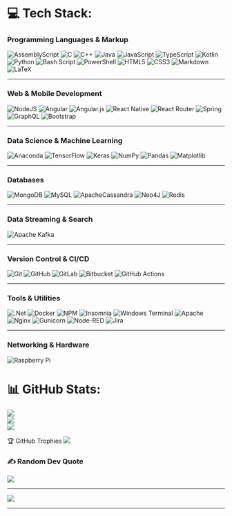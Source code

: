 
# 💻 Tech Stack:
### Programming Languages & Markup

![AssemblyScript](https://img.shields.io/badge/assembly%20script-%23000000.svg?style=for-the-badge\&logo=assemblyscript\&logoColor=white)
![C](https://img.shields.io/badge/c-%2300599C.svg?style=for-the-badge\&logo=c\&logoColor=white)
![C++](https://img.shields.io/badge/c++-%2300599C.svg?style=for-the-badge\&logo=c%2B%2B\&logoColor=white)
![Java](https://img.shields.io/badge/java-%23ED8B00.svg?style=for-the-badge\&logo=openjdk\&logoColor=white)
![JavaScript](https://img.shields.io/badge/javascript-%23323330.svg?style=for-the-badge\&logo=javascript\&logoColor=%23F7DF1E)
![TypeScript](https://img.shields.io/badge/typescript-%23007ACC.svg?style=for-the-badge\&logo=typescript\&logoColor=white)
![Kotlin](https://img.shields.io/badge/kotlin-%237F52FF.svg?style=for-the-badge\&logo=kotlin\&logoColor=white)
![Python](https://img.shields.io/badge/python-3670A0?style=for-the-badge\&logo=python\&logoColor=ffdd54)
![Bash Script](https://img.shields.io/badge/bash_script-%23121011.svg?style=for-the-badge\&logo=gnu-bash\&logoColor=white)
![PowerShell](https://img.shields.io/badge/PowerShell-%235391FE.svg?style=for-the-badge\&logo=powershell\&logoColor=white)
![HTML5](https://img.shields.io/badge/html5-%23E34F26.svg?style=for-the-badge\&logo=html5\&logoColor=white)
![CSS3](https://img.shields.io/badge/css3-%231572B6.svg?style=for-the-badge\&logo=css3\&logoColor=white)
![Markdown](https://img.shields.io/badge/markdown-%23000000.svg?style=for-the-badge\&logo=markdown\&logoColor=white)
![LaTeX](https://img.shields.io/badge/latex-%23008080.svg?style=for-the-badge\&logo=latex\&logoColor=white)

---

### Web & Mobile Development

![NodeJS](https://img.shields.io/badge/node.js-6DA55F?style=for-the-badge\&logo=node.js\&logoColor=white)
![Angular](https://img.shields.io/badge/angular-%23DD0031.svg?style=for-the-badge\&logo=angular\&logoColor=white)
![Angular.js](https://img.shields.io/badge/angular.js-%23E23237.svg?style=for-the-badge\&logo=angularjs\&logoColor=white)
![React Native](https://img.shields.io/badge/react_native-%2320232a.svg?style=for-the-badge\&logo=react\&logoColor=%2361DAFB)
![React Router](https://img.shields.io/badge/React_Router-CA4245?style=for-the-badge\&logo=react-router\&logoColor=white)
![Spring](https://img.shields.io/badge/spring-%236DB33F.svg?style=for-the-badge\&logo=spring\&logoColor=white)
![GraphQL](https://img.shields.io/badge/-GraphQL-E10098?style=for-the-badge\&logo=graphql\&logoColor=white)
![Bootstrap](https://img.shields.io/badge/bootstrap-%238511FA.svg?style=for-the-badge\&logo=bootstrap\&logoColor=white)

---

### Data Science & Machine Learning

![Anaconda](https://img.shields.io/badge/Anaconda-%2344A833.svg?style=for-the-badge\&logo=anaconda\&logoColor=white)
![TensorFlow](https://img.shields.io/badge/TensorFlow-%23FF6F00.svg?style=for-the-badge\&logo=TensorFlow\&logoColor=white)
![Keras](https://img.shields.io/badge/Keras-%23D00000.svg?style=for-the-badge\&logo=Keras\&logoColor=white)
![NumPy](https://img.shields.io/badge/numpy-%23013243.svg?style=for-the-badge\&logo=numpy\&logoColor=white)
![Pandas](https://img.shields.io/badge/pandas-%23150458.svg?style=for-the-badge\&logo=pandas\&logoColor=white)
![Matplotlib](https://img.shields.io/badge/Matplotlib-%23ffffff.svg?style=for-the-badge\&logo=Matplotlib\&logoColor=black)

---

### Databases

![MongoDB](https://img.shields.io/badge/MongoDB-%234ea94b.svg?style=for-the-badge\&logo=mongodb\&logoColor=white)
![MySQL](https://img.shields.io/badge/mysql-4479A1.svg?style=for-the-badge\&logo=mysql\&logoColor=white)
![ApacheCassandra](https://img.shields.io/badge/cassandra-%231287B1.svg?style=for-the-badge\&logo=apache-cassandra\&logoColor=white)
![Neo4J](https://img.shields.io/badge/Neo4j-008CC1?style=for-the-badge\&logo=neo4j\&logoColor=white)
![Redis](https://img.shields.io/badge/redis-%23DD0031.svg?style=for-the-badge\&logo=redis\&logoColor=white)

---

### Data Streaming & Search

![Apache Kafka](https://img.shields.io/badge/Apache%20Kafka-000?style=for-the-badge\&logo=apachekafka)

---

### Version Control & CI/CD

![Git](https://img.shields.io/badge/git-%23F05033.svg?style=for-the-badge\&logo=git\&logoColor=white)
![GitHub](https://img.shields.io/badge/github-%23121011.svg?style=for-the-badge\&logo=github\&logoColor=white)
![GitLab](https://img.shields.io/badge/gitlab-%23181717.svg?style=for-the-badge\&logo=gitlab\&logoColor=white)
![Bitbucket](https://img.shields.io/badge/bitbucket-%230047B3.svg?style=for-the-badge\&logo=bitbucket\&logoColor=white)
![GitHub Actions](https://img.shields.io/badge/github%20actions-%232671E5.svg?style=for-the-badge\&logo=githubactions\&logoColor=white)

---

### Tools & Utilities

![.Net](https://img.shields.io/badge/.NET-5C2D91?style=for-the-badge\&logo=.net\&logoColor=white)
![Docker](https://img.shields.io/badge/docker-%230db7ed.svg?style=for-the-badge\&logo=docker\&logoColor=white)
![NPM](https://img.shields.io/badge/NPM-%23CB3837.svg?style=for-the-badge\&logo=npm\&logoColor=white)
![Insomnia](https://img.shields.io/badge/Insomnia-black?style=for-the-badge\&logo=insomnia\&logoColor=5849BE)
![Windows Terminal](https://img.shields.io/badge/Windows%20Terminal-%234D4D4D.svg?style=for-the-badge\&logo=windows-terminal\&logoColor=white)
![Apache](https://img.shields.io/badge/apache-%23D42029.svg?style=for-the-badge\&logo=apache\&logoColor=white)
![Nginx](https://img.shields.io/badge/nginx-%23009639.svg?style=for-the-badge\&logo=nginx\&logoColor=white)
![Gunicorn](https://img.shields.io/badge/gunicorn-%298729.svg?style=for-the-badge\&logo=gunicorn\&logoColor=white)
![Node-RED](https://img.shields.io/badge/Node--RED-%238F0000.svg?style=for-the-badge\&logo=node-red\&logoColor=white)
![Jira](https://img.shields.io/badge/jira-%230A0FFF.svg?style=for-the-badge\&logo=jira\&logoColor=white)

---

### Networking & Hardware

![Raspberry Pi](https://img.shields.io/badge/-Raspberry_Pi-C51A4A?style=for-the-badge\&logo=Raspberry-Pi)
# 📊 GitHub Stats:
![](https://github-readme-stats.vercel.app/api?username=Hussamsh94&theme=dark&hide_border=false&include_all_commits=true&count_private=true)<br/>
![](https://nirzak-streak-stats.vercel.app/?user=Hussamsh94&theme=dark&hide_border=false)<br/>
![](https://github-readme-stats.vercel.app/api/top-langs/?username=Hussamsh94&theme=dark&hide_border=false&include_all_commits=true&count_private=true&layout=compact)

🏆 GitHub Trophies
![](https://github-profile-trophy.vercel.app/?username=Hussamsh94&theme=radical&no-frame=true&no-bg=true&margin-w=4&rank=-?,-C,-B)

### ✍️ Random Dev Quote
![](https://quotes-github-readme.vercel.app/api?type=horizontal&theme=radical)

---
[![](https://visitcount.itsvg.in/api?id=Hussamsh94&icon=0&color=0)](https://visitcount.itsvg.in)

---

<!-- Proudly created with GPRM ( https://gprm.itsvg.in ) -->

